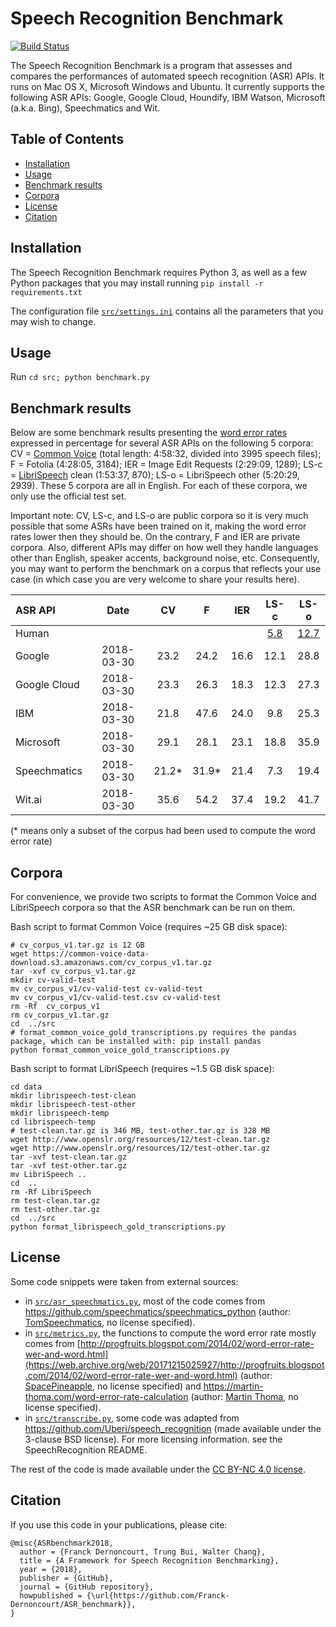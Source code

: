 

# Speech Recognition Benchmark

[![Build Status](https://travis-ci.org/Franck-Dernoncourt/ASR_benchmark.svg?branch=master)](https://travis-ci.org/Franck-Dernoncourt/ASR_benchmark)

The Speech Recognition Benchmark is a program that assesses and compares the performances of automated speech recognition (ASR) APIs. It runs on Mac OS X, Microsoft Windows and Ubuntu. It currently supports the following ASR APIs: Google, Google Cloud, Houndify, IBM Watson, Microsoft (a.k.a. Bing), Speechmatics and Wit.


 ## Table of Contents

<!-- toc -->

* [Installation](#installation)
* [Usage](#usage)
* [Benchmark results](#benchmark-results)
* [Corpora](#corpora)
* [License](#license)
* [Citation](#citation)

<!-- tocstop -->

## Installation

The Speech Recognition Benchmark requires Python 3, as well as a few Python packages that you may install running `pip install -r requirements.txt`

The configuration file [`src/settings.ini`](src/settings.ini) contains all the parameters that you may wish to change. 

## Usage

Run `cd src; python benchmark.py`

## Benchmark results

Below are some benchmark results presenting the [word error rates](https://en.wikipedia.org/wiki/Word_error_rate) expressed in percentage for several ASR APIs on the following 5 corpora: CV = [Common Voice](https://voice.mozilla.org) (total length: 4:58:32, divided into 3995 speech files); F = Fotolia (4:28:05, 3184); IER = Image Edit Requests (2:29:09, 1289); LS-c = [LibriSpeech](http://www.openslr.org/12) clean (1:53:37, 870); LS-o = LibriSpeech other (5:20:29, 2939). These 5 corpora are all in English. For each of these corpora, we only use the official test set.

Important note: CV, LS-c, and LS-o are public corpora so it is very much possible that some ASRs have been trained on it, making the word error rates lower then they should be. On the contrary, F and IER are private corpora. Also, different APIs may differ on how well they handle languages other than English, speaker accents, background noise, etc. Consequently, you may want to perform the benchmark on a corpus that reflects your use case (in which case you are very welcome to share your results here).


| ASR API      | Date |CV | F | IER | LS-c | LS-o |
| :---         | :---: | :---: | :---: | :---: | :---: | :---: | 
| Human        |  |  | | | [5.8](https://arxiv.org/pdf/1512.02595v1.pdf#page=18) | [12.7](https://arxiv.org/pdf/1512.02595v1.pdf#page=18)
| Google       | 2018-03-30 | 23.2 | 24.2| 16.6| 12.1| 28.8
| Google Cloud | 2018-03-30 | 23.3 | 26.3| 18.3| 12.3| 27.3
| IBM          | 2018-03-30 | 21.8 | 47.6| 24.0|  9.8| 25.3     
| Microsoft    | 2018-03-30 | 29.1 | 28.1| 23.1| 18.8| 35.9
| Speechmatics | 2018-03-30 | 21.2*| 31.9*| 21.4|  7.3| 19.4
| Wit.ai       | 2018-03-30 | 35.6 | 54.2| 37.4| 19.2| 41.7

(* means only a subset of the corpus had been used to compute the word error rate)


## Corpora

For convenience, we provide two scripts to format the Common Voice and LibriSpeech corpora so that the ASR benchmark can be run on them.

Bash script to format Common Voice (requires ~25 GB disk space):

```
# cv_corpus_v1.tar.gz is 12 GB
wget https://common-voice-data-download.s3.amazonaws.com/cv_corpus_v1.tar.gz
tar -xvf cv_corpus_v1.tar.gz
mkdir cv-valid-test
mv cv_corpus_v1/cv-valid-test cv-valid-test
mv cv_corpus_v1/cv-valid-test.csv cv-valid-test
rm -Rf  cv_corpus_v1
rm cv_corpus_v1.tar.gz
cd  ../src 
# format_common_voice_gold_transcriptions.py requires the pandas package, which can be installed with: pip install pandas
python format_common_voice_gold_transcriptions.py
``` 

Bash script to format LibriSpeech (requires ~1.5 GB disk space):
``` 
cd data
mkdir librispeech-test-clean
mkdir librispeech-test-other
mkdir librispeech-temp
cd librispeech-temp
# test-clean.tar.gz is 346 MB, test-other.tar.gz is 328 MB
wget http://www.openslr.org/resources/12/test-clean.tar.gz
wget http://www.openslr.org/resources/12/test-other.tar.gz
tar -xvf test-clean.tar.gz
tar -xvf test-other.tar.gz  
mv LibriSpeech ..
cd  ..
rm -Rf LibriSpeech
rm test-clean.tar.gz
rm test-other.tar.gz
cd  ../src
python format_librispeech_gold_transcriptions.py
``` 


## License

Some code snippets were taken from external sources:
- in [`src/asr_speechmatics.py`](src/asr_speechmatics.py), most of the code comes from https://github.com/speechmatics/speechmatics_python (author: [TomSpeechmatics](https://github.com/TomSpeechmatics), no license specified).
- in [`src/metrics.py`](src/metrics.py), the functions to compute the word error rate mostly comes from [http://progfruits.blogspot.com/2014/02/word-error-rate-wer-and-word.html](https://web.archive.org/web/20171215025927/http://progfruits.blogspot.com/2014/02/word-error-rate-wer-and-word.html) (author: [SpacePineapple](https://web.archive.org/web/20180401185957/https://www.blogger.com/profile/12691129381793481173), no license specified) and https://martin-thoma.com/word-error-rate-calculation (author: [Martin Thoma](https://github.com/MartinThoma), no license specified).
- in [`src/transcribe.py`](src/transcribe.py), some code was adapted from https://github.com/Uberi/speech_recognition (made available under the 3-clause BSD license). For more licensing information. see the SpeechRecognition README.

The rest of the code is made available under the [CC BY-NC 4.0 license](https://creativecommons.org/licenses/by-nc/4.0/).

## Citation

If you use this code in your publications, please cite:

```
@misc{ASRbenchmark2018,
  author = {Franck Dernoncourt, Trung Bui, Walter Chang},
  title = {A Framework for Speech Recognition Benchmarking},
  year = {2018},
  publisher = {GitHub},
  journal = {GitHub repository},
  howpublished = {\url{https://github.com/Franck-Dernoncourt/ASR_benchmark}},
}
```
